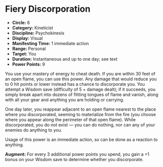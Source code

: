 # Fiery Discorporation

- **Circle:** 6
- **Category:** Kineticist
- **Discipline:** Psychokinesis
- **Display:** Visual
- **Manifesting Time:** 1 immediate action
- **Range:** Personal
- **Target:** You
- **Duration:** Instantaneous and up to one day; see text
- **Power Points:** 9

You use your mastery of energy to cheat death. If you are within 30 feet of an open flame, you can use this power. Any damage that would reduce you to 0 hit points or lower instead has a chance to discorporate you. You attempt a Wisdom save (difficulty of 5 + damage dealt); if it succeeds, you simply break apart into dozens of flitting tongues of flame and vanish, along with all your gear and anything you are holding or carrying.

One day later, you reappear adjacent to an open flame nearest to the place where you discorporated, seeming to materialize from the fire (you choose where you appear along the perimeter of that open flame). While discorporated, you do not exist — you can do nothing, nor can any of your enemies do anything to you.

Usage of this power is an immediate action, so can be done as a reaction to anything.

**Augment:** For every 3 additional power points you spend, you gain a +1 bonus on your Wisdom save to determine whether you discorporate.
